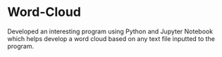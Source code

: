 # Word-Cloud
Developed an interesting program using Python and Jupyter Notebook which helps develop a word cloud based on any text file inputted to the program.

